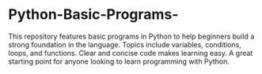 # Python-Basic-Programs-
This repository features basic programs in Python to help beginners build a strong foundation in the language. Topics include variables, conditions, loops, and functions. Clear and concise code makes learning easy. A great starting point for anyone looking to learn programming with Python.
